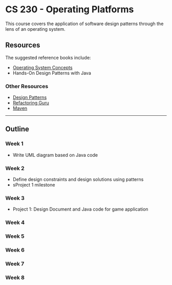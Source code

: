 # CS 230 - Operating Platforms

This course covers the application of software design patterns through the lens of an operating system. 

## Resources 

The suggested reference books include:

- [Operating System Concepts](https://www.oreilly.com/library/view/operating-system-concepts/9780470128725/silb_9780470128725_oeb_toc_r1.html) 
- Hands-On Design Patterns with Java

### Other Resources 
- [Design Patterns](https://en.wikipedia.org/wiki/Design_Patterns)
- [Refactoring Guru](https://refactoring.guru/design-patterns)
- [Maven](https://maven.apache.org/what-is-maven.html)

---

## Outline

### Week 1

- Write UML diagram based on Java code

### Week 2

- Define design constraints and design solutions using patterns
- sProject 1 milestone

### Week 3

- Project 1: Design Document and Java code for game application

### Week 4

### Week 5

### Week 6

### Week 7

### Week 8
